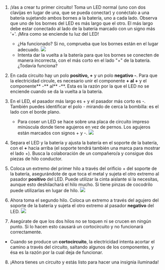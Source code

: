 1. ¡Vas a crear tu primer circuito! Toma un LED normal \(uno con dos clavijas en lugar de una, que se pueda conectar\) y conéctalo a una batería sujetando ambos bornes a la batería, uno a cada lado. Observa que uno de los bornes del LED es más largo que el otro. El más largo debe estar conectado al lado de la batería marcado con un signo más '+'. ¡Mira como se enciende tu luz del LED! 
   * ¿Ha funcionado? Si no, comprueba que los bornes están en el lugar adecuado. ![](/assets/led_battery_140_291_650.png) 
   * Intenta dar la vuelta a la batería para que los bornes se conecten de manera incorrecta, con el más corto en el lado "+" de la batería. ¿Todavía funciona?
2. En cada circuito hay un polo **positivo, +** y un polo **negativo -**. Para que la electricidad circule, es necesario unir el componente  **+ **al** +**  y el componente** -** al** -**. Esta es la razón por la que el LED no se enciende cuando se da la vuelta a la batería.

3. En el LED, el pasador más largo es + y el pasador más corto es -. También puedes identificar el polo - mirando de cerca la bombilla: es el lado con el borde plano.

   *  Para coser un LED se hace sobre una placa de circuito impreso minúscula donde tiene agujeros en vez de pernos. Los agujeros están marcados con signos + y -. ![](/assets/LEDs_pos_neg_100_650.png)

4. Separa el LED y la batería y ajusta la batería en el soporte de la batería, con el **+** hacia arriba \(el soporte tendrá también una marca para mostrar el lado +\). Busca la colaboración de un compañero/a y consigue dos piezas de hilo conductor.

5. Coloca un extremo del primer hilo a través del orificio + del soporte de la batería, asegurándote de que toca el metal y sujeta el otro extremo al pasador **positivo** del LED. Puede utilizar la cinta aislante si la necesitas, aunque esto deshilachará el hilo mucho. Si tiene pinzas de cocodrilo puede utilizarlas en lugar de hilo.     ![](/assets/circuit_thread_pos_100_191_650.png)

6. Ahora toma el segundo hilo. Coloca un extremo a través del agujero del soporte de la batería y sujeta el otro extremo al pasador **negativo** del LED. ![](/assets/circuit_thread_complete_150_199_650.png)

7. Asegúrate de que los dos hilos no se toquen ni se crucen en ningún punto. Si lo hacen esto causará un cortocircuito y no funcionará correctamente.

*  Cuando se produce un **cortocircuito**, la electricidad intenta acortar el camino a través del circuito, saltando algunos de los componentes, y ésa es la razón por la cual deja de funcionar.

8. ¡Ahora tienes un circuito y estás listo para hacer una insignia iluminada!







